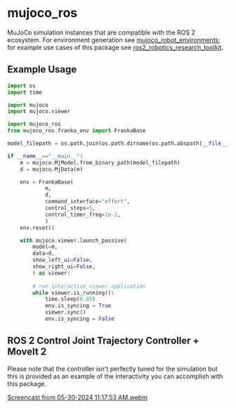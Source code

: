 # mujoco_ros
MuJoCo simulation instances that are compatible with the ROS 2 ecosystem. For environment generation see [mujoco_robot_environments](https://github.com/peterdavidfagan/mujoco_robot_environments); for example use cases of this package see [ros2_robotics_research_toolkit](https://github.com/peterdavidfagan/ros2_robotics_research_toolkit).

## Example Usage

```python 
import os
import time

import mujoco
import mujoco.viewer

import mujoco_ros
from mujoco_ros.franka_env import FrankaBase

model_filepath = os.path.join(os.path.dirname(os.path.abspath(__file__)), 'models', 'base.mjb')

if __name__=="__main__":
    m = mujoco.MjModel.from_binary_path(model_filepath)
    d = mujoco.MjData(m)

    env = FrankaBase(
            m, 
            d, 
            command_interface="effort",
            control_steps=5, 
            control_timer_freq=1e-2,
            )
    env.reset()

    with mujoco.viewer.launch_passive(
        model=m, 
        data=d,
        show_left_ui=False,
        show_right_ui=False,
        ) as viewer:
        
        # run interactive viewer application
        while viewer.is_running():
            time.sleep(0.05)
            env.is_syncing = True
            viewer.sync()
            env.is_syncing = False 

```

## ROS 2 Control Joint Trajectory Controller + MoveIt 2
Please note that the controller isn't perfectly tuned for the simulation but this is provided as an example of the interactivity you can accomplish with this package.

[Screencast from 05-30-2024 11:17:53 AM.webm](https://github.com/peterdavidfagan/mujoco_ros/assets/42982057/df2b1548-aab1-4a06-b65c-d4aa70812be2)
